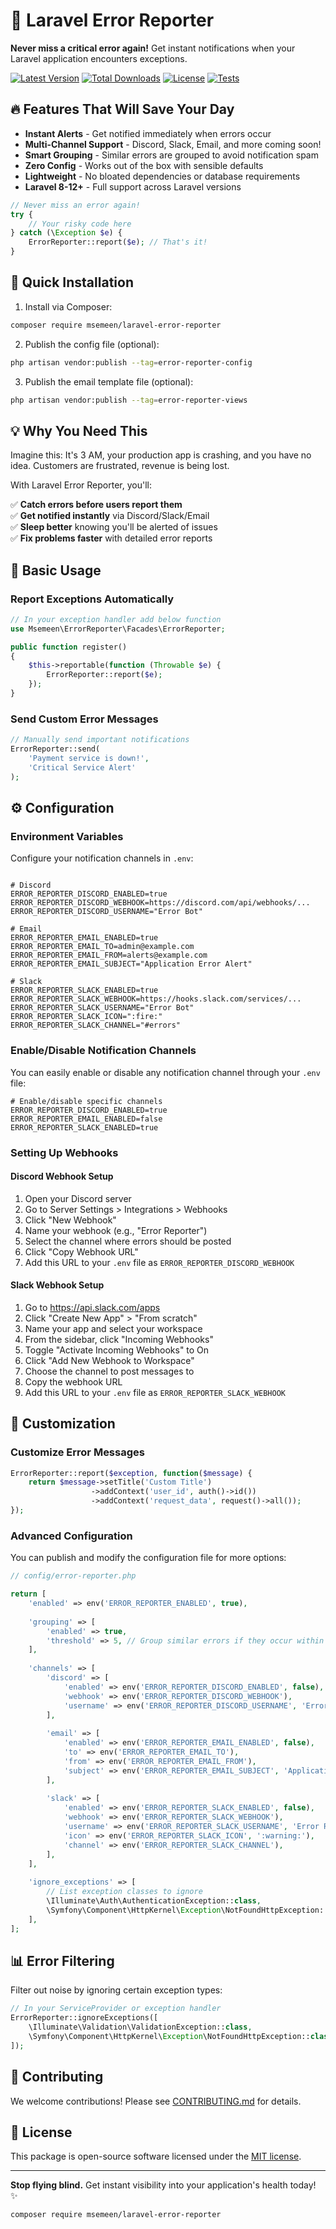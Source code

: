 # 🚨 Laravel Error Reporter

**Never miss a critical error again!** Get instant notifications when your Laravel application encounters exceptions.

[![Latest Version](https://img.shields.io/packagist/v/msemeen/laravel-error-reporter?style=flat-square)](https://packagist.org/packages/msemeen/laravel-error-reporter)
[![Total Downloads](https://img.shields.io/packagist/dt/msemeen/laravel-error-reporter?style=flat-square)](https://packagist.org/packages/msemeen/laravel-error-reporter)
[![License](https://img.shields.io/github/license/msemeen/laravel-error-reporter?style=flat-square)](LICENSE)
[![Tests](https://img.shields.io/github/actions/workflow/status/msemeen/laravel-error-reporter/tests.yml?label=tests&style=flat-square)](https://github.com/msemeen/laravel-error-reporter/actions)

## 🔥 Features That Will Save Your Day

- **Instant Alerts** - Get notified immediately when errors occur
- **Multi-Channel Support** - Discord, Slack, Email, and more coming soon!
- **Smart Grouping** - Similar errors are grouped to avoid notification spam
- **Zero Config** - Works out of the box with sensible defaults
- **Lightweight** - No bloated dependencies or database requirements
- **Laravel 8-12+** - Full support across Laravel versions

```php
// Never miss an error again!
try {
    // Your risky code here
} catch (\Exception $e) {
    ErrorReporter::report($e); // That's it!
}
```

## 🚀 Quick Installation

1. Install via Composer:
```bash
composer require msemeen/laravel-error-reporter
```

2. Publish the config file (optional):
```bash
php artisan vendor:publish --tag=error-reporter-config
```

3. Publish the email template file (optional):
```bash
php artisan vendor:publish --tag=error-reporter-views
```

## 💡 Why You Need This

Imagine this: It's 3 AM, your production app is crashing, and you have no idea. Customers are frustrated, revenue is being lost. 

With Laravel Error Reporter, you'll:

✅ **Catch errors before users report them**  
✅ **Get notified instantly** via Discord/Slack/Email  
✅ **Sleep better** knowing you'll be alerted of issues  
✅ **Fix problems faster** with detailed error reports  

## 📌 Basic Usage

### Report Exceptions Automatically
```php
// In your exception handler add below function
use Msemeen\ErrorReporter\Facades\ErrorReporter;

public function register()
{
    $this->reportable(function (Throwable $e) {
        ErrorReporter::report($e);
    });
}
```

### Send Custom Error Messages
```php
// Manually send important notifications
ErrorReporter::send(
    'Payment service is down!', 
    'Critical Service Alert'
);
```

## ⚙️ Configuration

### Environment Variables

Configure your notification channels in `.env`:

```env

# Discord
ERROR_REPORTER_DISCORD_ENABLED=true
ERROR_REPORTER_DISCORD_WEBHOOK=https://discord.com/api/webhooks/...
ERROR_REPORTER_DISCORD_USERNAME="Error Bot"

# Email
ERROR_REPORTER_EMAIL_ENABLED=true
ERROR_REPORTER_EMAIL_TO=admin@example.com
ERROR_REPORTER_EMAIL_FROM=alerts@example.com
ERROR_REPORTER_EMAIL_SUBJECT="Application Error Alert"

# Slack
ERROR_REPORTER_SLACK_ENABLED=true
ERROR_REPORTER_SLACK_WEBHOOK=https://hooks.slack.com/services/...
ERROR_REPORTER_SLACK_USERNAME="Error Bot"
ERROR_REPORTER_SLACK_ICON=":fire:"
ERROR_REPORTER_SLACK_CHANNEL="#errors"
```

### Enable/Disable Notification Channels

You can easily enable or disable any notification channel through your `.env` file:

```env
# Enable/disable specific channels
ERROR_REPORTER_DISCORD_ENABLED=true
ERROR_REPORTER_EMAIL_ENABLED=false
ERROR_REPORTER_SLACK_ENABLED=true
```

### Setting Up Webhooks

#### Discord Webhook Setup
1. Open your Discord server
2. Go to Server Settings > Integrations > Webhooks
3. Click "New Webhook"
4. Name your webhook (e.g., "Error Reporter")
5. Select the channel where errors should be posted
6. Click "Copy Webhook URL"
7. Add this URL to your `.env` file as `ERROR_REPORTER_DISCORD_WEBHOOK`

#### Slack Webhook Setup
1. Go to https://api.slack.com/apps
2. Click "Create New App" > "From scratch"
3. Name your app and select your workspace
4. From the sidebar, click "Incoming Webhooks"
5. Toggle "Activate Incoming Webhooks" to On
6. Click "Add New Webhook to Workspace"
7. Choose the channel to post messages to
8. Copy the webhook URL
9. Add this URL to your `.env` file as `ERROR_REPORTER_SLACK_WEBHOOK`

## 🎨 Customization

### Customize Error Messages
```php
ErrorReporter::report($exception, function($message) {
    return $message->setTitle('Custom Title')
                  ->addContext('user_id', auth()->id())
                  ->addContext('request_data', request()->all());
});
```

### Advanced Configuration
You can publish and modify the configuration file for more options:

```php
// config/error-reporter.php

return [
    'enabled' => env('ERROR_REPORTER_ENABLED', true),
    
    'grouping' => [
        'enabled' => true,
        'threshold' => 5, // Group similar errors if they occur within 5 minutes
    ],
    
    'channels' => [
        'discord' => [
            'enabled' => env('ERROR_REPORTER_DISCORD_ENABLED', false),
            'webhook' => env('ERROR_REPORTER_DISCORD_WEBHOOK'),
            'username' => env('ERROR_REPORTER_DISCORD_USERNAME', 'Error Reporter'),
        ],
        
        'email' => [
            'enabled' => env('ERROR_REPORTER_EMAIL_ENABLED', false),
            'to' => env('ERROR_REPORTER_EMAIL_TO'),
            'from' => env('ERROR_REPORTER_EMAIL_FROM'),
            'subject' => env('ERROR_REPORTER_EMAIL_SUBJECT', 'Application Error Alert'),
        ],
        
        'slack' => [
            'enabled' => env('ERROR_REPORTER_SLACK_ENABLED', false),
            'webhook' => env('ERROR_REPORTER_SLACK_WEBHOOK'),
            'username' => env('ERROR_REPORTER_SLACK_USERNAME', 'Error Reporter'),
            'icon' => env('ERROR_REPORTER_SLACK_ICON', ':warning:'),
            'channel' => env('ERROR_REPORTER_SLACK_CHANNEL'),
        ],
    ],
    
    'ignore_exceptions' => [
        // List exception classes to ignore
        \Illuminate\Auth\AuthenticationException::class,
        \Symfony\Component\HttpKernel\Exception\NotFoundHttpException::class,
    ],
];
```

## 📊 Error Filtering

Filter out noise by ignoring certain exception types:

```php
// In your ServiceProvider or exception handler
ErrorReporter::ignoreExceptions([
    \Illuminate\Validation\ValidationException::class,
    \Symfony\Component\HttpKernel\Exception\NotFoundHttpException::class,
]);
```

## 🤝 Contributing

We welcome contributions! Please see [CONTRIBUTING.md](CONTRIBUTING.md) for details.

## 📜 License

This package is open-source software licensed under the [MIT license](LICENSE).

---

**Stop flying blind.** Get instant visibility into your application's health today! ✨

```bash
composer require msemeen/laravel-error-reporter
```